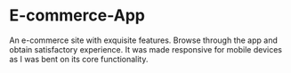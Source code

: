 # E-commerce-App
An e-commerce site with exquisite features. Browse through the app and obtain satisfactory experience.
It was made responsive for mobile devices as I was bent on its core functionality.
